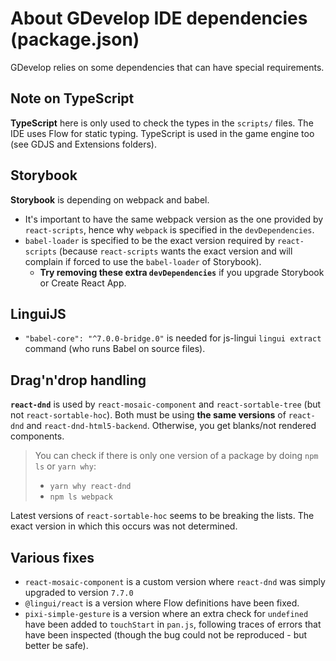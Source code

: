 # About GDevelop IDE dependencies (package.json)

GDevelop relies on some dependencies that can have special requirements.

## Note on TypeScript

**TypeScript** here is only used to check the types in the `scripts/` files. The IDE uses Flow for static typing. TypeScript is used in the game engine too (see GDJS and Extensions folders).

## Storybook

**Storybook** is depending on webpack and babel.

- It's important to have the same webpack version as the one provided by `react-scripts`, hence why `webpack` is specified in the `devDependencies`.
- `babel-loader` is specified to be the exact version required by `react-scripts` (because `react-scripts` wants the exact version and will complain if forced to use the `babel-loader` of Storybook).
  - **Try removing these extra `devDependencies`** if you upgrade Storybook or Create React App.

## LinguiJS

- `"babel-core": "^7.0.0-bridge.0"` is needed for js-lingui `lingui extract` command (who runs Babel on source files).

## Drag'n'drop handling

**`react-dnd`** is used by `react-mosaic-component` and `react-sortable-tree` (but not `react-sortable-hoc`). Both must be using **the same versions** of `react-dnd` and `react-dnd-html5-backend`. Otherwise, you get blanks/not rendered components.

> You can check if there is only one version of a package by doing `npm ls` or `yarn why`:
>
> - `yarn why react-dnd`
> - `npm ls webpack`

Latest versions of `react-sortable-hoc` seems to be breaking the lists. The exact version in which this occurs was not determined.

## Various fixes

- `react-mosaic-component` is a custom version where `react-dnd` was simply upgraded to version `7.7.0`
- `@lingui/react` is a version where Flow definitions have been fixed.
- `pixi-simple-gesture` is a version where an extra check for `undefined` have been added to `touchStart` in `pan.js`, following traces of errors that have been inspected (though the bug could not be reproduced - but better be safe).
